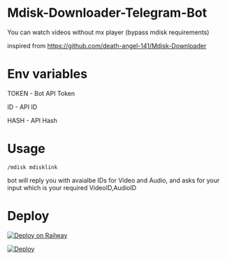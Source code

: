 # Mdisk-Downloader-Telegram-Bot

You can watch videos without mx player (bypass mdisk requirements)

inspired from https://github.com/death-angel-141/Mdisk-Downloader

# Env variables

TOKEN - Bot API Token

ID - API ID

HASH - API Hash

# Usage

```
/mdisk mdisklink
```

bot will reply you with avaialbe IDs for Video and Audio, and asks for your input which is your required VideoID,AudioID

# Deploy

[![Deploy on Railway](https://railway.app/button.svg)](https://railway.app/new/template/D6ueVa?referralCode=_4oAwx)

<a href="https://heroku.com/deploy?template=https://github.com/bipinkrish/mdisk-downloader-telegram-bot& env[SLACK_SUBDOMAIN]=testdomain">
  <img src="https://www.herokucdn.com/deploy/button.svg" alt="Deploy">
